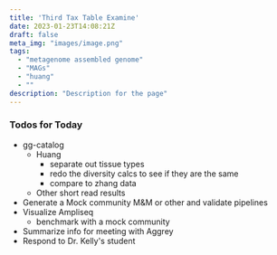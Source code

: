 ```yaml
---
title: 'Third Tax Table Examine'
date: 2023-01-23T14:08:21Z
draft: false
meta_img: "images/image.png"
tags:
  - "metagenome assembled genome"
  - "MAGs"
  - "huang"
  - ""
description: "Description for the page"
---
```


### Todos for Today

- gg-catalog
  - Huang
    - separate out tissue types
    - redo the diversity calcs to see if they are the same
    - compare to zhang data
  - Other short read results
- Generate a Mock community M&M or other and validate pipelines
- Visualize Ampliseq
  - benchmark with a mock community
- Summarize info for meeting with Aggrey
- Respond to Dr. Kelly's student